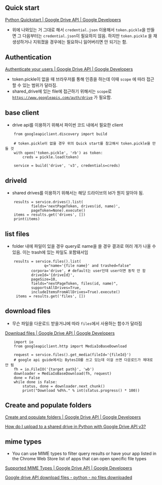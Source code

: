 ## Quick start

[Python Quickstart | Google Drive API | Google Developers](https://developers.google.com/drive/api/v3/quickstart/python?authuser=1)

- 위에 나와있는 거 그대로 해서 `credential.json` 이용해서 `token.pickle`을 만들면 그 다음부터는 `credential.json`이 필요하지 않음. 하지만 `token.pickle` 을 재생성하거나 지워졌을 경우에는 필요하니 잃어버리면 안 되기는 함.

## Authentication

[Authenticate your users | Google Drive API | Google Developers](https://developers.google.com/drive/api/v3/about-auth)

- token.pickle이 없을 때 브라우저를 통해 인증을 하는데 이때 `scope` 에 따라 접근할 수 있는 범위가 달라짐.
- shared_drive에 있는 file에 접근하기 위해서는 `scope`로 [`https://www.googleapis.com/auth/drive`](https://www.googleapis.com/auth/drive) 가 필요함.

## base client

- drive api를 이용하기 위해서 파이썬 코드 내에서 필요한 client
```
    from googleapiclient.discovery import build
    
    # token.pickle이 없을 경우 위의 Quick start를 참고해서 token.pickle을 만들 것
    with open('token.pickle', 'rb') as token:
        creds = pickle.load(token)
    
    service = build('drive', 'v3', credentials=creds)
```
## driveId

- shared drives를 이용하기 위해서는 해당 드라이브의 Id가 뭔지 알아야 됨.
```
    results = service.drives().list(
            fields='nextPageToken, drives(id, name)',
            pageToken=None).execute()
    items = results.get('drives', [])
    print(items)
```
## list files

- folder 내에 파일이 있을 경우 query로 name을 쓸 경우 결과로 여러 개가 나올 수 있음. 이는 trash에 있는 파일도 포함돼서임
```
    results = service.files().list(
    			  q="name='{file name}' and trashed=false"
            corpora='drive', # default는 user인데 user이면 동작 안 함
            driveId='{driveId}',
            pageSize=10, 
            fields="nextPageToken, files(id, name)", 
            supportsAllDrives=True,
            includeItemsFromAllDrives=True).execute()
     items = results.get('files', [])
```
## download files

- 무슨 파일을 다운로드 받을거냐에 따라 `files`에서 사용하는 함수가 달라짐

[Download files | Google Drive API | Google Developers](https://developers.google.com/drive/api/v3/manage-downloads)
```
    import io
    from googleapiclient.http import MediaIoBaseDownload
    
    request = service.files().get_media(fileId='{fileId}')
    # google api guide에서는 BytesIO를 쓰고 있는데 이걸 쓰면 다운로드가 제대로 안 됨
    fh = io.FileIO('{target path}', 'wb')
    downloader = MediaIoBaseDownload(fh, request)
    done = False
    while done is False:
        status, done = downloader.next_chunk()
        print("Download %d%%." % int(status.progress() * 100))
```
## Create and populate folders

[Create and populate folders | Google Drive API | Google Developers](https://developers.google.com/drive/api/v3/folder)

[How do I upload to a shared drive in Python with Google Drive API v3?](https://stackoverflow.com/questions/57582032/how-do-i-upload-to-a-shared-drive-in-python-with-google-drive-api-v3)

## mime types

- You can use MIME types to filter query results or have your app listed in the Chrome Web Store list of apps that can open specific file types

[Supported MIME Types | Google Drive API | Google Developers](https://developers.google.com/drive/api/v3/mime-types)

[Google drive API download files - python - no files downloaded](https://stackoverflow.com/questions/36173356/google-drive-api-download-files-python-no-files-downloaded)